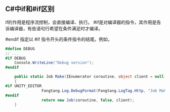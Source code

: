 ## C#中if和#if区别
if的作用是程序流控制，会直接编译、执行。
#if是对编译器的指令，其作用是告诉编译器，有些语句行希望在条件满足时才编译。

#endif 指定以 #if 指令开头的条件指令的结尾。例如，
```c#
#define DEBUG
// ...
#if DEBUG
    Console.WriteLine("Debug version");
#endif
```

```c#
	public static Job Make(IEnumerator coroutine, object client = null)
	{
#if UNITY_EDITOR
				Fangtang.Log.DebugFormat(Fangtang.LogTag.Http, "Job Make");
#endif
				return new Job(coroutine, false, client);
	}
```